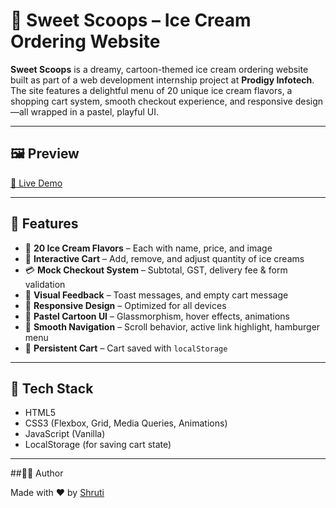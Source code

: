 # 🍦 Sweet Scoops – Ice Cream Ordering Website

**Sweet Scoops** is a dreamy, cartoon-themed ice cream ordering website built as part of a web development internship project at **Prodigy Infotech**. The site features a delightful menu of 20 unique ice cream flavors, a shopping cart system, smooth checkout experience, and responsive design—all wrapped in a pastel, playful UI.

---

## 🖼️ Preview

[🔗 Live Demo](https://shrutiji007.github.io/PRODIGY_WD_01/) 

---

## 📌 Features

- 🍨 **20 Ice Cream Flavors** – Each with name, price, and image  
- 🛒 **Interactive Cart** – Add, remove, and adjust quantity of ice creams  
- 💳 **Mock Checkout System** – Subtotal, GST, delivery fee & form validation  
- 🎉 **Visual Feedback** – Toast messages, and empty cart message  
- 📱 **Responsive Design** – Optimized for all devices  
- 🎀 **Pastel Cartoon UI** – Glassmorphism, hover effects, animations  
- 🚀 **Smooth Navigation** – Scroll behavior, active link highlight, hamburger menu  
- 💾 **Persistent Cart** – Cart saved with `localStorage`

---

## 🧠 Tech Stack

- HTML5  
- CSS3 (Flexbox, Grid, Media Queries, Animations)  
- JavaScript (Vanilla)  
- LocalStorage (for saving cart state)


---

##👩‍💻 Author

Made with ❤️ by [Shruti](https://github.com/Shrutiji007)
